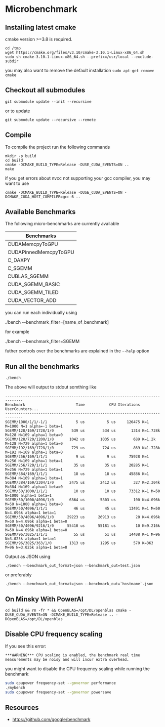 # Microbenchmark

## Installing latest cmake

cmake version >=3.8 is required.

```
cd /tmp
wget https://cmake.org/files/v3.10/cmake-3.10.1-Linux-x86_64.sh
sudo sh cmake-3.10.1-Linux-x86_64.sh --prefix=/usr/local --exclude-subdir
```

you may also want to remove the default installation `sudo apt-get remove cmake`


## Checkout all submodules

```
git submodule update --init --recursive
```

or to update

```
git submodule update --recursive --remote
```

## Compile

To compile the project run the following commands

    mkdir -p build
    cd build
    cmake -DCMAKE_BUILD_TYPE=Release -DUSE_CUDA_EVENTS=ON ..
    make
    
if you get errors about nvcc not supporting your gcc compiler, you may want to use

    cmake -DCMAKE_BUILD_TYPE=Release -DUSE_CUDA_EVENTS=ON -DCMAKE_CUDA_HOST_COMPILER=gcc-6 ..  


## Available Benchmarks

The following micro-benchmarks are currently available

| Benchmarks            |
| --------------------- |
| CUDAMemcpyToGPU       |
| CUDAPinnedMemcpyToGPU |
| C_DAXPY               |
| C_SGEMM               |
| CUBLAS_SGEMM          |
| CUDA_SGEMM_BASIC      |
| CUDA_SGEMM_TILED      |
| CUDA_VECTOR_ADD       |

you can run each individually using

./bench --benchmark_filter=[name_of_benchmark]

for example

./bench --benchmark_filter=SGEMM

futher controls over the benchmarks are explained in the `--help` option

## Run all the benchmarks

    ./bench

The above will output to stdout somthing like 

    ------------------------------------------------------------------------------
    Benchmark                       Time           CPU Iterations UserCounters...
    ------------------------------------------------------------------------------
    SGEMM/1000/1/1/-1/1             5 us          5 us     126475 K=1 M=1000 N=1 alpha=-1 beta=1
    SGEMM/128/169/1728/1/0        539 us        534 us       1314 K=1.728k M=128 N=169 alpha=1 beta=0
    SGEMM/128/729/1200/1/0       1042 us       1035 us        689 K=1.2k M=128 N=729 alpha=1 beta=0
    SGEMM/192/169/1728/1/0        729 us        724 us        869 K=1.728k M=192 N=169 alpha=1 beta=0
    SGEMM/256/169/1/1/1             9 us          9 us      75928 K=1 M=256 N=169 alpha=1 beta=1
    SGEMM/256/729/1/1/1            35 us         35 us      20285 K=1 M=256 N=729 alpha=1 beta=1
    SGEMM/384/169/1/1/1            18 us         18 us      45886 K=1 M=384 N=169 alpha=1 beta=1
    SGEMM/384/169/2304/1/0       2475 us       2412 us        327 K=2.304k M=384 N=169 alpha=1 beta=0
    SGEMM/50/1000/1/1/1            10 us         10 us      73312 K=1 M=50 N=1000 alpha=1 beta=1
    SGEMM/50/1000/4096/1/0       6364 us       5803 us        100 K=4.096k M=50 N=1000 alpha=1 beta=0
    SGEMM/50/4096/1/1/1            46 us         45 us      13491 K=1 M=50 N=4.096k alpha=1 beta=1
    SGEMM/50/4096/4096/1/0      29223 us      26913 us         20 K=4.096k M=50 N=4.096k alpha=1 beta=0
    SGEMM/50/4096/9216/1/0      55410 us      55181 us         10 K=9.216k M=50 N=4.096k alpha=1 beta=0
    SGEMM/96/3025/1/1/1            55 us         51 us      14408 K=1 M=96 N=3.025k alpha=1 beta=1
    SGEMM/96/3025/363/1/0        1313 us       1295 us        570 K=363 M=96 N=3.025k alpha=1 beta=0

Output as JSON using

    ./bench --benchmark_out_format=json --benchmark_out=test.json
    
or preferably 


    ./bench --benchmark_out_format=json --benchmark_out=`hostname`.json

## On Minsky With PowerAI

```
cd build && rm -fr * && OpenBLAS=/opt/DL/openblas cmake -DUSE_CUDA_EVENTS=ON -DCMAKE_BUILD_TYPE=Release .. -DOpenBLAS=/opt/DL/openblas
```

## Disable CPU frequency scaling

If you see this error:

```
***WARNING*** CPU scaling is enabled, the benchmark real time measurements may be noisy and will incur extra overhead.
```

you might want to disable the CPU frequency scaling while running the benchmark:

```bash
sudo cpupower frequency-set --governor performance
./mybench
sudo cpupower frequency-set --governor powersave
```

## Resources

* https://github.com/google/benchmark
